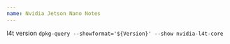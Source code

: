 ```yaml
---
name: Nvidia Jetson Nano Notes
---
```



l4t version
`dpkg-query --showformat='${Version}' --show nvidia-l4t-core`
